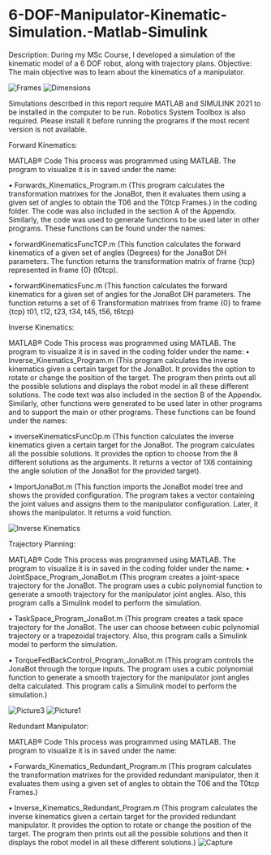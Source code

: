 # 6-DOF-Manipulator-Kinematic-Simulation.-Matlab-Simulink
Description:  During my MSc Course, I developed a simulation of the kinematic model of a 6 DOF robot, along with trajectory plans.  Objective:  The main objective was to learn about the kinematics of a manipulator.

![Frames](https://user-images.githubusercontent.com/100036398/155058729-988bf663-af71-45b1-9c87-272b3052b881.PNG)
![Dimensions](https://user-images.githubusercontent.com/100036398/155058730-9c8a60fa-e2d3-49e8-814b-9dc8fcf92500.PNG)


Simulations described in this report require MATLAB and SIMULINK 2021 to be installed in the computer to be run. Robotics System Toolbox is also required.
Please install it before running the programs if the most recent version is not available.

Forward Kinematics:

MATLAB® Code
This process was programmed using MATLAB. The program to visualize it is in saved under the name:

•	Forwards_Kinematics_Program.m (This program calculates the transformation matrixes for the JonaBot, then it evaluates them using a given set of angles to obtain the T06 and the T0tcp Frames.) in the coding folder. The code was also included in the section A of the Appendix. Similarly, the code was used to generate functions to be used later in other programs. These functions can be found under the names:

•	forwardKinematicsFuncTCP.m (This function calculates the forward kinematics of a given set of angles (Degrees) for the JonaBot DH parameters. The function returns the transformation matrix of frame {tcp} represented in frame {0} (t0tcp).

•	forwardKinematicsFunc.m (This function calculates the forward kinematics for a given set of angles for the JonaBot DH parameters. The function returns a set of 6 Transformation matrixes from frame {0} to frame {tcp} t01, t12, t23, t34, t45, t56, t6tcp)


Inverse Kinematics:

MATLAB® Code
This process was programmed using MATLAB. The program to visualize it is in saved in the coding folder under the name:
•	Inverse_Kinematics_Program.m (This program calculates the inverse kinematics given a certain target for the JonaBot. It provides the option to rotate or change the position of the target. The program then prints out all the possible solutions and displays the robot model in all these different solutions.
The code text was also included in the section B of the Appendix. Similarly, other functions were generated to be used later in other programs and to support the main or other programs. These functions can be found under the names:

•	inverseKinematicsFuncOp.m (This function calculates the inverse kinematics given a certain target for the JonaBot. The program calculates all the possible solutions. It provides the option to choose from the 8 different solutions as the arguments. It returns a vector of 1X6 containing the angle solution of the JonaBot for the provided target).

•	ImportJonaBot.m (This function imports the JonaBot model tree and shows the provided configuration. The program takes a vector containing the joint values and assigns them to the manipulator configuration. Later, it shows the manipulator. It returns a void function.

![Inverse Kinematics](https://user-images.githubusercontent.com/100036398/155058769-1b00bab9-67af-4c4c-b68b-634268369160.PNG)


Trajectory Planning:

MATLAB® Code
This process was programmed using MATLAB. The program to visualize it is in saved in the coding folder under the name:
•	JointSpace_Program_JonaBot.m (This program creates a joint-space trajectory for the JonaBot. The program uses a cubic polynomial function to generate a smooth trajectory for the manipulator joint angles. Also, this program calls a Simulink model to perform the simulation. 

•	TaskSpace_Program_JonaBot.m (This program creates a task space trajectory for the JonaBot. The user can choose between cubic polynomial trajectory or a trapezoidal trajectory. Also, this program calls a Simulink model to perform the simulation.

•	TorqueFedBackControl_Program_JonaBot.m (This program controls the JonaBot through the torque inputs. The program uses a cubic polynomial function to generate a smooth trajectory for the manipulator joint angles delta calculated. This program calls a Simulink model to perform the simulation.)

![Picture3](https://user-images.githubusercontent.com/100036398/155059282-e8c6bd25-a861-482f-bf0a-398465e8a380.png)
![Picture1](https://user-images.githubusercontent.com/100036398/155059284-7268a7e0-330f-4225-8a18-04d3eb9fd722.png)




Redundant Manipulator:

MATLAB® Code
This process was programmed using MATLAB. The program to visualize it is in saved under the name:

•	Forwards_Kinematics_Redundant_Program.m (This program calculates the transformation matrixes for the provided redundant manipulator, then it evaluates them using a given set of angles to obtain the T06 and the T0tcp Frames.)

•	Inverse_Kinematics_Redundant_Program.m (This program calculates the inverse kinematics given a certain target for the provided redundant manipulator. It provides the option to rotate or change the position of the target. The program then prints out all the possible solutions and then it displays the robot model in all these different solutions.)
![Capture](https://user-images.githubusercontent.com/100036398/155059106-6a9af569-329c-42ed-9ac2-937f223a8582.PNG)



